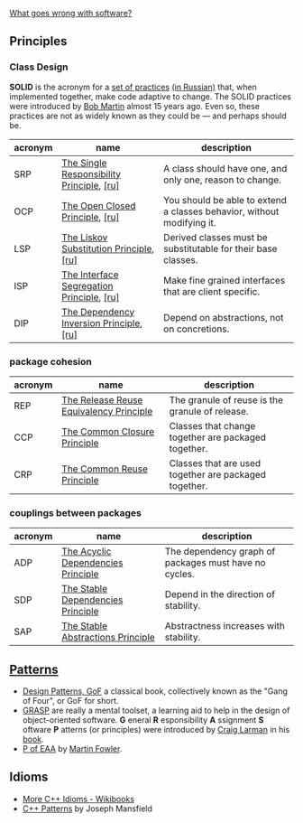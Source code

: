 [What goes wrong with software?](https://web.archive.org/web/20150906155800/http://www.objectmentor.com/resources/articles/Principles_and_Patterns.pdf)

## Principles
### Class Design
__SOLID__ is the acronym for a [set of practices](http://butunclebob.com/ArticleS.UncleBob.PrinciplesOfOod) [(in Russian)](http://sergeyteplyakov.blogspot.com/search/label/SOLID) that, when implemented
together, make code adaptive to change. The SOLID
practices were introduced by [Bob Martin](https://en.wikipedia.org/wiki/Robert_C._Martin) almost 15 years ago.
Even so, these practices are not as widely known as they could
be — and perhaps should be.

acronym | name | description
-------------|---------------| ------------
SRP | [The Single Responsibility Principle](https://drive.google.com/file/d/0ByOwmqah_nuGNHEtcU5OekdDMkk/view), [[ru]](http://sergeyteplyakov.blogspot.com/2014/08/single-responsibility-principle.html) | A class should have one, and only one, reason to change.
OCP	| [The Open Closed Principle](https://drive.google.com/file/d/0BwhCYaYDn8EgN2M5MTkwM2EtNWFkZC00ZTI3LWFjZTUtNTFhZGZiYmUzODc1/view), [[ru]](http://sergeyteplyakov.blogspot.ca/2014/08/open-closed-principle.html)	| You should be able to extend a classes behavior, without modifying it.
LSP	| [The Liskov Substitution Principle](https://drive.google.com/file/d/0BwhCYaYDn8EgNzAzZjA5ZmItNjU3NS00MzQ5LTkwYjMtMDJhNDU5ZTM0MTlh/view), [[ru]](http://sergeyteplyakov.blogspot.ca/2014/09/liskov-substitution-principle.html)	| Derived classes must be substitutable for their base classes.
ISP	| [The Interface Segregation Principle](https://drive.google.com/file/d/0BwhCYaYDn8EgOTViYjJhYzMtMzYxMC00MzFjLWJjMzYtOGJiMDc5N2JkYmJi/view), [[ru]](http://sergeyteplyakov.blogspot.com/2014/08/interface-segregation-principle.html) |	Make fine grained interfaces that are client specific.
DIP	| [The Dependency Inversion Principle](https://drive.google.com/file/d/0BwhCYaYDn8EgMjdlMWIzNGUtZTQ0NC00ZjQ5LTkwYzQtZjRhMDRlNTQ3ZGMz/view), [[ru]](http://sergeyteplyakov.blogspot.ca/2013/04/blog-post.html) |	Depend on abstractions, not on concretions.

### package cohesion
acronym | name | description
-------------|---------------| ------------
REP	| [The Release Reuse Equivalency Principle](https://drive.google.com/file/d/0BwhCYaYDn8EgOGM2ZGFhNmYtNmE4ZS00OGY5LWFkZTYtMjE0ZGNjODQ0MjEx/view) |	The granule of reuse is the granule of release.
CCP	| [The Common Closure Principle](https://drive.google.com/file/d/0BwhCYaYDn8EgOGM2ZGFhNmYtNmE4ZS00OGY5LWFkZTYtMjE0ZGNjODQ0MjEx/view) |	Classes that change together are packaged together.
CRP	| [The Common Reuse Principle](https://drive.google.com/file/d/0BwhCYaYDn8EgOGM2ZGFhNmYtNmE4ZS00OGY5LWFkZTYtMjE0ZGNjODQ0MjEx/view) |	Classes that are used together are packaged together.

### couplings between packages
acronym | name | description
-------------|---------------| ------------
ADP	| [The Acyclic Dependencies Principle](https://drive.google.com/file/d/0BwhCYaYDn8EgOGM2ZGFhNmYtNmE4ZS00OGY5LWFkZTYtMjE0ZGNjODQ0MjEx/view) |	The dependency graph of packages must have no cycles.
SDP	| [The Stable Dependencies Principle](https://drive.google.com/file/d/0BwhCYaYDn8EgZjI3OTU4ZTAtYmM4Mi00MWMyLTgxN2YtMzk5YTY1NTViNTBh/view) |	Depend in the direction of stability.
SAP	| [The Stable Abstractions Principle](https://drive.google.com/file/d/0BwhCYaYDn8EgZjI3OTU4ZTAtYmM4Mi00MWMyLTgxN2YtMzk5YTY1NTViNTBh/view) |	Abstractness increases with stability.

## [Patterns](https://en.wikipedia.org/wiki/Software_design_pattern)
* [Design Patterns, GoF](https://en.wikipedia.org/wiki/Design_Patterns) a classical book, collectively known as the "Gang of Four", or GoF for short. 
* [GRASP](https://en.wikipedia.org/wiki/GRASP_(object-oriented_design))  are really a mental toolset, a learning aid to help in the design of object-oriented software. __G__ eneral __R__ esponsibility __A__ ssignment __S__ oftware __P__ atterns (or principles) were introduced by [Craig Larman](https://en.wikipedia.org/wiki/Craig_Larman) in his [book](https://www.utdallas.edu/~chung/SP/applying-uml-and-patterns.pdf).  
* [P of EAA](https://martinfowler.com/eaaCatalog/) by [Martin Fowler](https://en.wikipedia.org/wiki/Martin_Fowler).

## Idioms
* [More C++ Idioms - Wikibooks](https://en.wikibooks.org/wiki/More_C%2B%2B_Idioms)
* [C++ Patterns](https://cpppatterns.com/) by Joseph Mansfield

